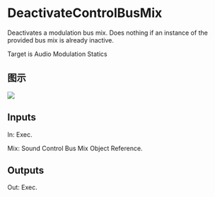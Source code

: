 # DeactivateControlBusMix

Deactivates a modulation bus mix. Does nothing if an instance of the provided bus mix is already inactive.

Target is Audio Modulation Statics

## 图示

![]($-20221218-18033019.png)

## Inputs

In: Exec.

Mix: Sound Control Bus Mix Object Reference.  

## Outputs

Out: Exec.

